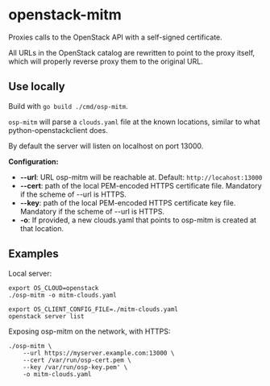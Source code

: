 # openstack-mitm

Proxies calls to the OpenStack API with a self-signed certificate.

All URLs in the OpenStack catalog are rewritten to point to the proxy itself, which will properly reverse proxy them to the original URL.

## Use locally

Build with `go build ./cmd/osp-mitm`.

`osp-mitm` will parse a `clouds.yaml` file at the known locations, similar to what python-openstackclient does.

By default the server will listen on localhost on port 13000.

**Configuration:**
* **--url**: URL osp-mitm will be reachable at. Default: `http://locahost:13000`
* **--cert**: path of the local PEM-encoded HTTPS certificate file. Mandatory if the scheme of --url is HTTPS.
* **--key**: path of the local PEM-encoded HTTPS certificate key file. Mandatory if the scheme of --url is HTTPS.
* **-o**: If provided, a new clouds.yaml that points to osp-mitm is created at that location.

## Examples

Local server:
```shell
export OS_CLOUD=openstack
./osp-mitm -o mitm-clouds.yaml
```
```shell
export OS_CLIENT_CONFIG_FILE=./mitm-clouds.yaml
openstack server list
```

Exposing osp-mitm on the network, with HTTPS:

```shell
./osp-mitm \
	--url https://myserver.example.com:13000 \
	--cert /var/run/osp-cert.pem \
	--key /var/run/osp-key.pem' \
	-o mitm-clouds.yaml
```
